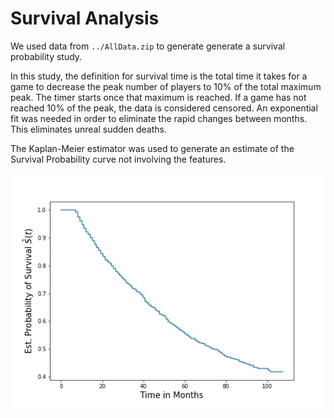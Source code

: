 # Survival Analysis
We used data from ``../AllData.zip`` to generate generate a survival probability study. 

In this study, the definition for survival time is the total time it takes for a game to decrease the peak number of players to 10% of the total maximum peak. The timer starts once that maximum is reached. If a game has not reached 10% of the peak, the data is considered censored. An exponential fit was needed in order to eliminate the rapid changes between months. This eliminates unreal sudden deaths.

The Kaplan-Meier estimator was used to generate an estimate of the Survival Probability curve not involving the features.

![](Est_surv_prob.jpg?raw=true)

